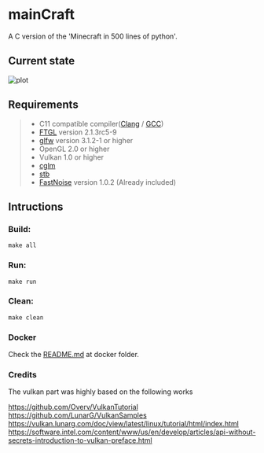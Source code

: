 # mainCraft

A C version of the 'Minecraft in 500 lines of python'.

## Current state

![plot](./assets/screenshots/maincraft-01-26-2021.png)

## Requirements

> * C11 compatible compiler([Clang](https://releases.llvm.org/download.html) / [GCC](https://repology.org/project/gcc/packages))
> * [FTGL](https://repology.org/project/ftgl/packages) version 2.1.3rc5-9
> * [glfw](https://repology.org/project/glfw/packages) version 3.1.2-1 or higher
> * OpenGL 2.0 or higher
> * Vulkan 1.0 or higher
> * [cglm](https://repology.org/project/cglm/packages)
> * [stb](https://repology.org/project/stb/packages)
> * [FastNoise](https://github.com/Auburn/FastNoise) version 1.0.2 (Already included)

## Intructions

### Build:
~~~~
make all
~~~~

### Run:
~~~~
make run
~~~~

### Clean:
~~~~
make clean
~~~~

### Docker

Check the [README.md](docker/README.md) at docker folder.

### Credits

The vulkan part was highly based on the following works

https://github.com/Overv/VulkanTutorial <br>
https://github.com/LunarG/VulkanSamples <br>
https://vulkan.lunarg.com/doc/view/latest/linux/tutorial/html/index.html <br>
https://software.intel.com/content/www/us/en/develop/articles/api-without-secrets-introduction-to-vulkan-preface.html
